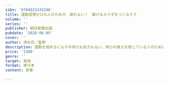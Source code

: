```yaml
---
isbn: '9784023333246'
title: 運動習慣ゼロの人のための　疲れない！　動けるカラダをつくるテク
volume: ''
series: ''
publisher: 朝日新聞出版
pubdate: '2020-06-05'
cover: ''
author: 清水忍／監修
description: 運動を始めるにもその体力も気力もない、体力の衰えを感じている人のために、運動以前のからだの動かし方を教えます！　イスの座り方
price: '1300'
genre: ''
target: 実用
format: 単行本
content: 家事

---
```

